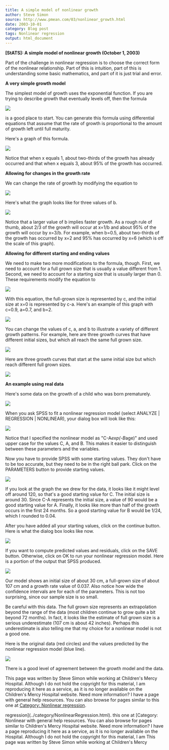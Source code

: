 ```yaml
---
title: A simple model of nonlinear growth
author: Steve Simon
source: http://www.pmean.com/03/nonlinear_growth.html
date: 2003-10-01
category: Blog post
tags: Nonlinear regression
output: html_document
---
```

****[StATS]:** A simple model of nonlinear growth
(October 1, 2003)**

Part of the challenge in nonlinear regression is to choose the correct
form of the nonlinear relationship. Part of this is intuition, part of
this is understanding some basic mathematics, and part of it is just
trial and error.

**A very simple growth model**

The simplest model of growth uses the exponential function. If you are
trying to describe growth that eventually levels off, then the formula

![](http://www.pmean.com/images/images/03/nonlinear_growth01.gif)

is a good place to start. You can generate this formula using
differential equations that assume that the rate of growth is
proportional to the amount of growth left until full maturity.

Here's a graph of this formula.

![](http://www.pmean.com/images/images/03/nonlinear_growth02.gif)

Notice that when x equals 1, about two-thirds of the growth has
already occurred and that when x equals 3, about 95% of the growth has
occurred.

**Allowing for changes in the growth rate**

We can change the rate of growth by modifying the equation to

![](http://www.pmean.com/images/images/03/nonlinear_growth03.gif)

Here's what the graph looks like for three values of b.

![](http://www.pmean.com/images/images/03/nonlinear_growth04.gif)

Notice that a larger value of b implies faster growth. As a rough rule
of thumb, about 2/3 of the growth will occur at x=1/b and about 95% of
the growth will occur by x=3/b. For example, when b=0.5, about
two-thirds of the growth has occurred by x=2 and 95% has occurred by
x=6 (which is off the scale of this graph).

**Allowing for different starting and ending values**

We need to make two more modifications to the formula, though. First,
we need to account for a full grown size that is usually a value
different from 1. Second, we need to account for a starting size that
is usually larger than 0. These requirements modify the equation to

![](http://www.pmean.com/images/images/03/nonlinear_growth05.gif)

With this equation, the full-grown size is represented by c, and the
initial size at x=0 is represented by c-a. Here's an example of this
graph with c=0.9, a=0.7, and b=2.

![](http://www.pmean.com/images/images/03/nonlinear_growth06.gif)

You can change the values of c, a, and b to illustrate a variety of
different growth patterns. For example, here are three growth curves
that have different initial sizes, but which all reach the same full
grown size.

![](http://www.pmean.com/images/images/03/nonlinear_growth07.gif)

Here are three growth curves that start at the same initial size but
which reach different full grown sizes.

![](http://www.pmean.com/images/images/03/nonlinear_growth08.gif)

**An example using real data**

Here's some data on the growth of a child who was born prematurely.

![](http://www.pmean.com/images/images/03/nonlinear_growth09.gif)

When you ask SPSS to fit a nonlinear regression model (select ANALYZE
| REGRESSION | NONLINEAR), your dialog box will look like this:

![](http://www.pmean.com/images/images/03/nonlinear_growth10.gif)

Notice that I specified the nonlinear model as "C-A*exp(-B*age)"
and used upper case for the values C, A, and B. This makes it easier
to distinguish between these parameters and the variables.

Now you have to provide SPSS with some starting values. They don't
have to be too accurate, but they need to be in the right ball park.
Click on the PARAMETERS button to provide starting values.

![](http://www.pmean.com/images/images/03/nonlinear_growth11.gif)

If you look at the graph the we drew for the data, it looks like it
might level off around 120, so that's a good starting value for C.
The initial size is around 30. Since C-A represents the initial size,
a value of 90 would be a good starting value for A. Finally, it looks
like more than half of the growth occurs in the first 24 months. So a
good starting value for B would be 1/24, which I rounded to 0.04.

After you have added all your starting values, click on the continue
button. Here is what the dialog box looks like now.

![](http://www.pmean.com/images/images/03/nonlinear_growth12.gif)

If you want to compute predicted values and residuals, click on the
SAVE button. Otherwise, click on OK to run your nonlinear regression
model. Here is a portion of the output that SPSS produced.

![](http://www.pmean.com/images/images/03/nonlinear_growth13.gif)

Our model shows an initial size of about 30 cm, a full-grown size of
about 107 cm and a growth rate value of 0.037. Also notice how wide
the confidence intervals are for each of the parameters. This is not
too surprising, since our sample size is so small.

Be careful with this data. The full grown size represents an
extrapolation beyond the range of the data (most children continue to
grow quite a bit beyond 72 months). In fact, it looks like the
estimate of full grown size is a serious underestimate (107 cm is
about 42 inches). Perhaps this underestimate is also telling me that
my choice for a nonlinear model is not a good one.

Here is the original data (red circles) and the values predicted by
the nonlinear regression model (blue line).

![](http://www.pmean.com/images/images/03/nonlinear_growth14.gif)

There is a good level of agreement between the growth model and the
data.

This page was written by Steve Simon while working at Children's Mercy
Hospital. Although I do not hold the copyright for this material, I am
reproducing it here as a service, as it is no longer available on the
Children's Mercy Hospital website. Need more information? I have a page
with general help resources. You can also browse for pages similar to
this one at [Category: Nonlinear
regression](../category/NonlinearRegression.html).
<!---More--->
regression](../category/NonlinearRegression.html).
this one at [Category: Nonlinear
with general help resources. You can also browse for pages similar to
Children's Mercy Hospital website. Need more information? I have a page
reproducing it here as a service, as it is no longer available on the
Hospital. Although I do not hold the copyright for this material, I am
This page was written by Steve Simon while working at Children's Mercy

<!---Do not use
****[StATS]:** A simple model of nonlinear growth
This page was written by Steve Simon while working at Children's Mercy
Hospital. Although I do not hold the copyright for this material, I am
reproducing it here as a service, as it is no longer available on the
Children's Mercy Hospital website. Need more information? I have a page
with general help resources. You can also browse for pages similar to
this one at [Category: Nonlinear
regression](../category/NonlinearRegression.html).
--->

